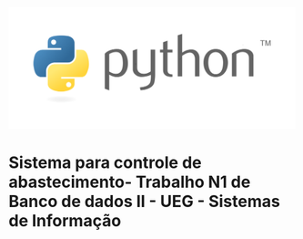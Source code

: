 <img src="./imagens/Python_logo.png">
<h1>Sistema para controle de abastecimento- Trabalho N1 de Banco de dados II - UEG - Sistemas de Informação</h1>
